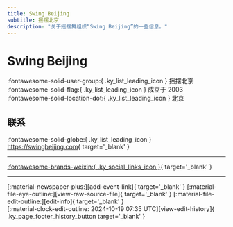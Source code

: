 ```yaml
---
title: Swing Beijing
subtitle: 摇摆北京
description: "关于摇摆舞组织“Swing Beijing”的一些信息。"
---
```


# Swing Beijing

:fontawesome-solid-user-group:{ .ky_list_leading_icon } 摇摆北京  
:fontawesome-solid-flag:{ .ky_list_leading_icon } 成立于 2003  
:fontawesome-solid-location-dot:{ .ky_list_leading_icon } 北京  


## 联系

:fontawesome-solid-globe:{ .ky_list_leading_icon } <https://swingbeijing.com>{ target='_blank' }  

---

 [:fontawesome-brands-weixin:{ .ky_social_links_icon }](# "SwingBeijing 北京摇闻"){ target='_blank' }

---

<div class="ky_page_footer" markdown>
<div class="ky_page_footer_trailing" markdown="span">
[:material-newspaper-plus:][add-event-link]{ target='_blank' }
[:material-file-eye-outline:][view-raw-source-file]{ target='_blank' }
[:material-file-edit-outline:][edit-info]{ target='_blank' }
</div>
<div class="ky_page_footer_leading" markdown="span">
[:material-clock-edit-outline: 2024-10-19 07:35 UTC][view-edit-history]{ .ky_page_footer_history_button target='_blank' }
</div>
</div>

[add-event-link]: https://github.com/swingdance/events/issues/new?assignees=&labels=add+event&projects=&template=02-add_entity.yml&title=%5Bcn%5D%20%3CName%3E&region=cn&province=Beijing&city=Beijing&org_id=swing-beijing "添加活动"
[view-raw-source-file]: https://github.com/swingdance/orgs/blob/main/cn/swing-beijing.json "查看原始源文件"
[edit-info]: https://github.com/swingdance/orgs/issues/new?assignees=&labels=update+org&projects=&template=03-update_entity.yml&title=%5Bcn%5D%20Swing%20Beijing&region=cn&id=swing-beijing&name=Swing%20Beijing "编辑信息"

[view-edit-history]: https://github.com/swingdance/orgs/commits/main/cn/swing-beijing.json "查看编辑历史"
